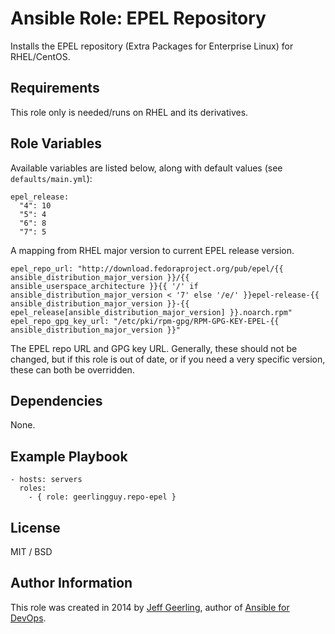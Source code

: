 # Ansible Role: EPEL Repository

Installs the EPEL repository (Extra Packages for Enterprise Linux) for RHEL/CentOS.

## Requirements

This role only is needed/runs on RHEL and its derivatives.

## Role Variables

Available variables are listed below, along with default values (see `defaults/main.yml`):

    epel_release:
      "4": 10
      "5": 4
      "6": 8
      "7": 5

A mapping from RHEL major version to current EPEL release version.

    epel_repo_url: "http://download.fedoraproject.org/pub/epel/{{ ansible_distribution_major_version }}/{{ ansible_userspace_architecture }}{{ '/' if ansible_distribution_major_version < '7' else '/e/' }}epel-release-{{ ansible_distribution_major_version }}-{{ epel_release[ansible_distribution_major_version] }}.noarch.rpm"
    epel_repo_gpg_key_url: "/etc/pki/rpm-gpg/RPM-GPG-KEY-EPEL-{{ ansible_distribution_major_version }}"

The EPEL repo URL and GPG key URL. Generally, these should not be changed, but if this role is out of date, or if you need a very specific version, these can both be overridden.

## Dependencies

None.

## Example Playbook

    - hosts: servers
      roles:
        - { role: geerlingguy.repo-epel }

## License

MIT / BSD

## Author Information

This role was created in 2014 by [Jeff Geerling](http://jeffgeerling.com/), author of [Ansible for DevOps](http://ansiblefordevops.com/).
